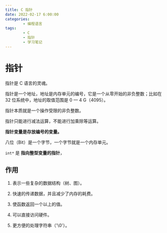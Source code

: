 ```yaml
---
title: C 指针
date: 2022-02-17 6:00:00
categories:
        - 编程语言
tags:
        - C
        - 指针
        - 学习笔记
---
```


# 指针

指针是 C 语言的灵魂。

指针是一个地址，地址是内存单元的编号，它是一个从零开始的非负整数；比如在 32 位系统中，地址的取值范围是 0 — 4 G（4095）。

指针本质就是一个操作受限的非负整数。

指针只能进行减法运算，不能进行加乘除等运算。

**指针变量是存放编号的变量。**

八位（Bit）是一个字节，一个字节就是一个内存单元。

`int*` 是 **指向整型变量的指针**，

## 作用

1. 表示一些复杂的数据结构（树、图）。

2. 快速的传递数据，并且减少了内存的耗费。

3. 使函数返回一个以上的值。

4. 可以直接访问硬件。

5. 更方便的处理字符串（'\0'）。
